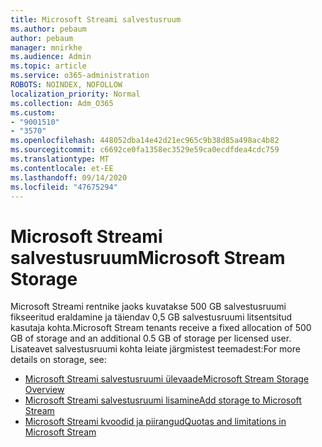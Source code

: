 ```yaml
---
title: Microsoft Streami salvestusruum
ms.author: pebaum
author: pebaum
manager: mnirkhe
ms.audience: Admin
ms.topic: article
ms.service: o365-administration
ROBOTS: NOINDEX, NOFOLLOW
localization_priority: Normal
ms.collection: Adm_O365
ms.custom:
- "9001510"
- "3570"
ms.openlocfilehash: 448052dba14e42d21ec965c9b38d85a498ac4b82
ms.sourcegitcommit: c6692ce0fa1358ec3529e59ca0ecdfdea4cdc759
ms.translationtype: MT
ms.contentlocale: et-EE
ms.lasthandoff: 09/14/2020
ms.locfileid: "47675294"
---
```

# <a name="microsoft-stream-storage"></a><span data-ttu-id="47ade-102">Microsoft Streami salvestusruum</span><span class="sxs-lookup"><span data-stu-id="47ade-102">Microsoft Stream Storage</span></span>

<span data-ttu-id="47ade-103">Microsoft Streami rentnike jaoks kuvatakse 500 GB salvestusruumi fikseeritud eraldamine ja täiendav 0,5 GB salvestusruumi litsentsitud kasutaja kohta.</span><span class="sxs-lookup"><span data-stu-id="47ade-103">Microsoft Stream tenants receive a fixed allocation of 500 GB of storage and an additional 0.5 GB of storage per licensed user.</span></span>
<span data-ttu-id="47ade-104">Lisateavet salvestusruumi kohta leiate järgmistest teemadest:</span><span class="sxs-lookup"><span data-stu-id="47ade-104">For more details on storage, see:</span></span>

- [<span data-ttu-id="47ade-105">Microsoft Streami salvestusruumi ülevaade</span><span class="sxs-lookup"><span data-stu-id="47ade-105">Microsoft Stream Storage Overview</span></span>](https://docs.microsoft.com/stream/license-overview#storage)
- [<span data-ttu-id="47ade-106">Microsoft Streami salvestusruumi lisamine</span><span class="sxs-lookup"><span data-stu-id="47ade-106">Add storage to Microsoft Stream</span></span>](https://docs.microsoft.com/stream/storage-add-on)
- [<span data-ttu-id="47ade-107">Microsoft Streami kvoodid ja piirangud</span><span class="sxs-lookup"><span data-stu-id="47ade-107">Quotas and limitations in Microsoft Stream</span></span>](https://docs.microsoft.com/stream/quotas-and-limitations)
